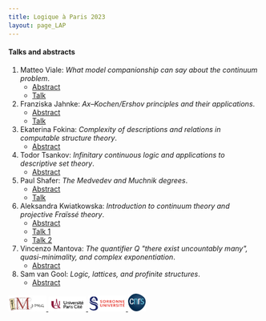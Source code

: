 ```yaml
---
title: Logique à Paris 2023
layout: page_LAP
---
```

#### Talks and abstracts
1. Matteo Viale:
	_What model companionship can say about the continuum problem_.
	- [Abstract][AViale]
	- [Talk][TViale]
1. Franziska Jahnke:
	_Ax&ndash;Kochen/Ershov principles and their applications_.
	- [Abstract][AJahnke]
	- [Talk][TJahnke]
1. Ekaterina Fokina:
	_Complexity of descriptions and relations in computable structure theory_.
	- [Abstract][AFokina]
1. Todor Tsankov:
	_Infinitary continuous logic and applications to descriptive set theory_.
	- [Abstract][ATsankov]
1. Paul Shafer:
	_The Medvedev and Muchnik degrees_.
	- [Abstract][AShafer]
	- [Talk][TShafer]
1. Aleksandra Kwiatkowska:
	_Introduction to continuum theory and projective Fra&iuml;ss&eacute; theory_.
	- [Abstract][AKwiat]
	- [Talk 1][T1Kwiat]
	- [Talk 2][T2Kwiat]
1. Vincenzo Mantova:
	_The quantifier $Q$ "there exist uncountably many", quasi-minimality, and complex exponentiation_.
	- [Abstract][AMantova]
1. Sam van Gool:
	_Logic, lattices, and profinite structures_.
	- [Abstract][AvanGool]

[AViale]:  /LAP/AViale.pdf
[TViale]: /LAP/TViale.pdf

[AJahnke]:  /LAP/AJahnke.pdf
[TJahnke]:  /LAP/TJahnke.pdf

[AFokina]:  /LAP/AFokina.pdf

[ATsankov]:  /LAP/ATsankov.pdf

[AShafer]:  /LAP/AShafer.pdf
[TShafer]:  /LAP/TShafer.pdf

[AKwiat]:  /LAP/AKwiat.pdf
[T1Kwiat]:  /LAP/T1Kwiat.pdf
[T2Kwiat]:  /LAP/T2Kwiat.pdf

[AMantova]:  /LAP/AMantova.pdf

[AvanGool]:  /LAP/AvanGool.pdf

<a href="/ICONS/imj-prg.png"><img src="/ICONS/imj-prg.png" alt="IMJ-PRG" width="15%">
<a href="/ICONS/upc.png"><img src="/ICONS/upc.png" alt="Université Paris Cité" width="15%">
<a href="/ICONS/sorbonne.png"><img src="/ICONS/sorbonne.png" alt="Sorbonne Université" width="15%">
<a href="/ICONS/cnrs.png"><img src="/ICONS/cnrs.png" alt="CNRS" width="7%">
